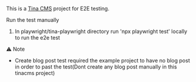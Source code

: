 This is a [Tina CMS](https://tina.io/) project for E2E testing.

Run the test manually

1. In playwright/tina-playwright directory run 'npx playwright test' locally to run the e2e test

⚠️ Note

- Create blog post test required the example project to have no blog post in order to past the test(Dont create any blog post manually in this tinacms project)
